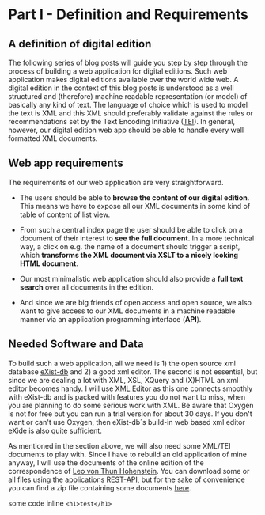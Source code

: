 # Part I - Definition and Requirements 

## A definition of digital edition

 The following series of blog posts will guide you step by step through the process of building a web application for digital editions. Such web application makes digital editions available over the world wide web. A digital edition in the context of this blog posts is understood as a well structured and (therefore) machine readable representation (or model) of basically any kind of text. The language of choice which is used to model the text is XML and this XML should preferably validate against the rules or recommendations set by the Text Encoding Initiative ([TEI](http://www.tei-c.org/)). In general, however, our digital edition web app should be able to handle every well formatted XML documents. 

## Web app requirements

The requirements of our web application are very straightforward. 

* The users should be able to **browse the content of our digital edition**. This means we have to expose all our XML documents in some kind of table of content of list view. 

* From such a central index page the user should be able to click on a document of their interest to **see the full document**. In a more technical way, a click on e.g. the name of a document should trigger a script, which **transforms the XML document via XSLT to a nicely looking HTML document**. 

* Our most minimalistic web application should also provide a **full text search** over all documents in the edition. 

* And since we are big friends of open access and open source, we also want to give access to our XML documents in a machine readable manner via an application programming interface (**API**). 

## Needed Software and Data

To build such a web application, all we need is 1) the open source xml database [eXist-db](http://exist-db.org/) and 2) a good xml editor. The second is not essential, but since we are dealing a lot with XML, XSL, XQuery and (X)HTML an xml editor becomes handy.  I will use [<oXygen/> XML Editor](https://www.oxygenxml.com/) as this one connects smoothly with eXist-db and is packed with features you do not want to miss, when you are planning to do some serious work with XML. Be aware that Oxygen is not for free but you can run a trial version for about 30 days. If you don't want or can't use Oxygen, then eXist-db´s build-in web based xml editor eXide is also quite sufficient.  

As mentioned in the section above, we will also need some XML/TEI documents to play with. Since I have to rebuild an old application of mine anyway, I will use the documents of the online edition of the correspondence of [Leo von Thun Hohenstein](http://thun-korrespondenz.uibk.ac.at:8080/exist/apps/Thun-Collection/index.html). You can download some or all files using the applications [REST-API](http://thun-korrespondenz.uibk.ac.at:8080/exist/rest/db/files/thun/xml), but for the sake of convenience you can find a zip file containing some documents [here](#linkToCome). 

some code inline `<h1>test</h1>` 


